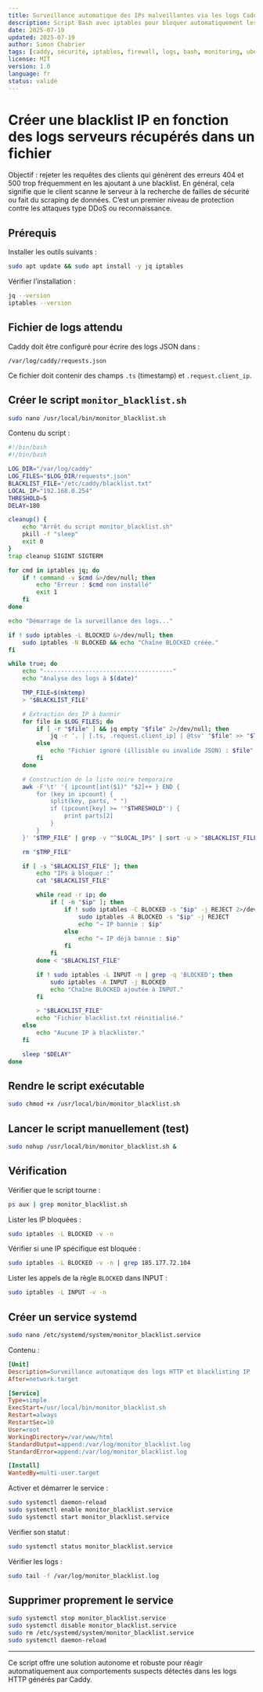 ```yaml
---
title: Surveillance automatique des IPs malveillantes via les logs Caddy
description: Script Bash avec iptables pour bloquer automatiquement les IPs générant trop d'erreurs HTTP (404/500) via les logs JSON de Caddy.
date: 2025-07-19
updated: 2025-07-19
author: Simon Chabrier
tags: [caddy, sécurité, iptables, firewall, logs, bash, monitoring, ubuntu]
license: MIT
version: 1.0
language: fr
status: validé
---
```


# Créer une blacklist IP en fonction des logs serveurs récupérés dans un fichier

Objectif : rejeter les requêtes des clients qui génèrent des erreurs 404 et 500 trop fréquemment en les ajoutant à une blacklist. En général, cela signifie que le client scanne le serveur à la recherche de failles de sécurité ou fait du scraping de données. C’est un premier niveau de protection contre les attaques type DDoS ou reconnaissance.

## Prérequis

Installer les outils suivants :

```bash
sudo apt update && sudo apt install -y jq iptables
```

Vérifier l’installation :

```bash
jq --version
iptables --version
```

## Fichier de logs attendu

Caddy doit être configuré pour écrire des logs JSON dans :

```
/var/log/caddy/requests.json
```

Ce fichier doit contenir des champs `.ts` (timestamp) et `.request.client_ip`.

## Créer le script `monitor_blacklist.sh`

```bash
sudo nano /usr/local/bin/monitor_blacklist.sh
```

Contenu du script :

```bash
#!/bin/bash
#!/bin/bash

LOG_DIR="/var/log/caddy"
LOG_FILES="$LOG_DIR/requests*.json"
BLACKLIST_FILE="/etc/caddy/blacklist.txt"
LOCAL_IP="192.168.0.254"
THRESHOLD=5
DELAY=180

cleanup() {
    echo "Arrêt du script monitor_blacklist.sh"
    pkill -f "sleep"
    exit 0
}
trap cleanup SIGINT SIGTERM

for cmd in iptables jq; do
    if ! command -v $cmd &>/dev/null; then
        echo "Erreur : $cmd non installé"
        exit 1
    fi
done

echo "Démarrage de la surveillance des logs..."

if ! sudo iptables -L BLOCKED &>/dev/null; then
    sudo iptables -N BLOCKED && echo "Chaîne BLOCKED créée."
fi

while true; do
    echo "-------------------------------------"
    echo "Analyse des logs à $(date)"

    TMP_FILE=$(mktemp)
    > "$BLACKLIST_FILE"

    # Extraction des IP à bannir
    for file in $LOG_FILES; do
        if [ -r "$file" ] && jq empty "$file" 2>/dev/null; then
            jq -r '. | [.ts, .request.client_ip] | @tsv' "$file" >> "$TMP_FILE"
        else
            echo "Fichier ignoré (illisible ou invalide JSON) : $file"
        fi
    done

    # Construction de la liste noire temporaire
    awk -F'\t' '{ ipcount[int($1)" "$2]++ } END {
        for (key in ipcount) {
            split(key, parts, " ")
            if (ipcount[key] >= '"$THRESHOLD"') {
                print parts[2]
            }
        }
    }' "$TMP_FILE" | grep -v "^$LOCAL_IP$" | sort -u > "$BLACKLIST_FILE"

    rm "$TMP_FILE"

    if [ -s "$BLACKLIST_FILE" ]; then
        echo "IPs à bloquer :"
        cat "$BLACKLIST_FILE"

        while read -r ip; do
            if [ -n "$ip" ]; then
                if ! sudo iptables -C BLOCKED -s "$ip" -j REJECT 2>/dev/null; then
                    sudo iptables -A BLOCKED -s "$ip" -j REJECT
                    echo "→ IP bannie : $ip"
                else
                    echo "→ IP déjà bannie : $ip"
                fi
            fi
        done < "$BLACKLIST_FILE"

        if ! sudo iptables -L INPUT -n | grep -q 'BLOCKED'; then
            sudo iptables -A INPUT -j BLOCKED
            echo "Chaîne BLOCKED ajoutée à INPUT."
        fi

        > "$BLACKLIST_FILE"
        echo "Fichier blacklist.txt réinitialisé."
    else
        echo "Aucune IP à blacklister."
    fi

    sleep "$DELAY"
done
```

## Rendre le script exécutable

```bash
sudo chmod +x /usr/local/bin/monitor_blacklist.sh
```

## Lancer le script manuellement (test)

```bash
sudo nohup /usr/local/bin/monitor_blacklist.sh &
```

## Vérification

Vérifier que le script tourne :

```bash
ps aux | grep monitor_blacklist.sh
```

Lister les IP bloquées :

```bash
sudo iptables -L BLOCKED -v -n
```

Vérifier si une IP spécifique est bloquée :

```bash
sudo iptables -L BLOCKED -v -n | grep 185.177.72.104
```

Lister les appels de la règle `BLOCKED` dans INPUT :

```bash
sudo iptables -L INPUT -v -n
```

## Créer un service systemd

```bash
sudo nano /etc/systemd/system/monitor_blacklist.service
```

Contenu :

```ini
[Unit]
Description=Surveillance automatique des logs HTTP et blacklisting IP
After=network.target

[Service]
Type=simple
ExecStart=/usr/local/bin/monitor_blacklist.sh
Restart=always
RestartSec=10
User=root
WorkingDirectory=/var/www/html
StandardOutput=append:/var/log/monitor_blacklist.log
StandardError=append:/var/log/monitor_blacklist.log

[Install]
WantedBy=multi-user.target
```

Activer et démarrer le service :

```bash
sudo systemctl daemon-reload
sudo systemctl enable monitor_blacklist.service
sudo systemctl start monitor_blacklist.service
```

Vérifier son statut :

```bash
sudo systemctl status monitor_blacklist.service
```

Vérifier les logs :

```bash
sudo tail -f /var/log/monitor_blacklist.log
```

## Supprimer proprement le service

```bash
sudo systemctl stop monitor_blacklist.service
sudo systemctl disable monitor_blacklist.service
sudo rm /etc/systemd/system/monitor_blacklist.service
sudo systemctl daemon-reload
```

---

Ce script offre une solution autonome et robuste pour réagir automatiquement aux comportements suspects détectés dans les logs HTTP générés par Caddy.